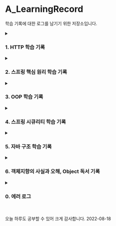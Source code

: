 # A_LearningRecord  
학습 기록에 대한 로그를 남기기 위한 저장소입니다.


<details>
  <summary><h3>1. HTTP 학습 기록</h3></summary>
<div markdown="1">

> 1. [HTTP 넌 죽었다 시리즈 (1) 인터넷 네트워크- IP](https://blog.naver.com/PostView.naver?blogId=cksgurwkd12&logNo=222787802714&categoryNo=17&parentCategoryNo=0&viewDate=&currentPage=6&postListTopCurrentPage=1&from=postList&userTopListOpen=true&userTopListCount=5&userTopListManageOpen=false&userTopListCurrentPage=6) (개요)
> 2. [HTTP 넌 죽었다 시리즈 (2) 인터넷 네트워크- TCP, UDP](https://blog.naver.com/PostView.naver?blogId=cksgurwkd12&logNo=222787842395&categoryNo=17&parentCategoryNo=0&viewDate=&currentPage=6&postListTopCurrentPage=1&from=postList&userTopListOpen=true&userTopListCount=5&userTopListManageOpen=false&userTopListCurrentPage=6)
> 3. [HTTP 넌 죽었다 시리즈 (3) 인터넷 네트워크- PORT](https://blog.naver.com/PostView.naver?blogId=cksgurwkd12&logNo=222787847843&categoryNo=17&parentCategoryNo=0&viewDate=&currentPage=6&postListTopCurrentPage=1&from=postList&userTopListOpen=true&userTopListCount=5&userTopListManageOpen=false&userTopListCurrentPage=6)
> 4. [HTTP 넌 죽었다 시리즈 (4) 인터넷 네트워크- DNS](https://blog.naver.com/PostView.naver?blogId=cksgurwkd12&logNo=222787850340&categoryNo=17&parentCategoryNo=0&viewDate=&currentPage=5&postListTopCurrentPage=1&from=postList&userTopListOpen=true&userTopListCount=5&userTopListManageOpen=false&userTopListCurrentPage=5)
> 5. [HTTP 넌 죽었다 시리즈 (5) 인터넷 네트워크- URI](https://blog.naver.com/PostView.naver?blogId=cksgurwkd12&logNo=222806538086&categoryNo=17&parentCategoryNo=0&viewDate=&currentPage=5&postListTopCurrentPage=1&from=postList&userTopListOpen=true&userTopListCount=5&userTopListManageOpen=false&userTopListCurrentPage=5)
> 6. [HTTP 넌 죽었다 시리즈 (6) HTTP 기본 - HTTP가 모야?](https://blog.naver.com/PostView.naver?blogId=cksgurwkd12&logNo=222806577841&categoryNo=17&parentCategoryNo=0&viewDate=&currentPage=5&postListTopCurrentPage=1&from=postList&userTopListOpen=true&userTopListCount=5&userTopListManageOpen=false&userTopListCurrentPage=5)
> 7. [HTTP 넌 죽었다 시리즈 (7) HTTP 기본 - Stateful, Stateless](https://blog.naver.com/PostView.naver?blogId=cksgurwkd12&logNo=222806611415&categoryNo=17&parentCategoryNo=0&viewDate=&currentPage=5&postListTopCurrentPage=1&from=postList&userTopListOpen=true&userTopListCount=5&userTopListManageOpen=false&userTopListCurrentPage=5)
> 8. [HTTP 넌 죽었다 시리즈 (8) URI에는 리소스(representation)만 담아라, 행위는 HTTP 메서드를 이용하라](https://blog.naver.com/PostView.naver?blogId=cksgurwkd12&logNo=222827411630&categoryNo=17&parentCategoryNo=0&viewDate=&currentPage=5&postListTopCurrentPage=1&from=postList&userTopListOpen=true&userTopListCount=5&userTopListManageOpen=false&userTopListCurrentPage=5)
> 9. [HTTP 넌 죽었다 시리즈 (9) HTTP 메서드- GET, POST](https://blog.naver.com/PostView.naver?blogId=cksgurwkd12&logNo=222827518712&categoryNo=17&parentCategoryNo=0&viewDate=&currentPage=4&postListTopCurrentPage=1&from=postList&userTopListOpen=true&userTopListCount=5&userTopListManageOpen=false&userTopListCurrentPage=4)
> 10. [HTTP 넌 죽었다 시리즈 (10) HTTP 메서드- PUT, PATCH, DELETE](https://blog.naver.com/PostView.naver?blogId=cksgurwkd12&logNo=222827531798&categoryNo=17&parentCategoryNo=0&viewDate=&currentPage=4&postListTopCurrentPage=1&from=postList&userTopListOpen=true&userTopListCount=5&userTopListManageOpen=false&userTopListCurrentPage=4)
> 11. [HTTP 넌 죽었다 시리즈 (11) HTTP 메서드의 속성 (안전, 멱등, 캐시 가능)](https://blog.naver.com/PostView.naver?blogId=cksgurwkd12&logNo=222827545070&categoryNo=17&parentCategoryNo=0&viewDate=&currentPage=4&postListTopCurrentPage=1&from=postList&userTopListOpen=true&userTopListCount=5&userTopListManageOpen=false&userTopListCurrentPage=4)
> 12. [HTTP 넌 죽었다 시리즈 (12) 클라이언트에서 서버로 데이터 전송](https://blog.naver.com/PostView.naver?blogId=cksgurwkd12&logNo=222828790383&categoryNo=17&parentCategoryNo=0&viewDate=&currentPage=4&postListTopCurrentPage=1&from=postList&userTopListOpen=true&userTopListCount=5&userTopListManageOpen=false&userTopListCurrentPage=4)
> 13. [HTTP 넌 죽었다 시리즈 (13) 상태 코드](https://blog.naver.com/PostView.naver?blogId=cksgurwkd12&logNo=222828797127&categoryNo=17&parentCategoryNo=0&viewDate=&currentPage=4&postListTopCurrentPage=1&from=postList&userTopListOpen=true&userTopListCount=5&userTopListManageOpen=false&userTopListCurrentPage=4)
> 14. [HTTP 넌 죽었다 시리즈 (14),  2xx](https://blog.naver.com/PostView.naver?blogId=cksgurwkd12&logNo=222828800524&categoryNo=17&parentCategoryNo=0&viewDate=&currentPage=3&postListTopCurrentPage=1&from=postList&userTopListOpen=true&userTopListCount=5&userTopListManageOpen=false&userTopListCurrentPage=3)
> 15. [HTTP 넌 죽었다 시리즈 (15), 3xx](https://blog.naver.com/PostView.naver?blogId=cksgurwkd12&logNo=222828833195&categoryNo=17&parentCategoryNo=0&viewDate=&currentPage=3&postListTopCurrentPage=1&from=postList&userTopListOpen=true&userTopListCount=5&userTopListManageOpen=false&userTopListCurrentPage=3)
> 16. [HTTP 넌 죽었다 시리즈 (16) HTTP 헤더 -일반 헤더](https://blog.naver.com/PostView.naver?blogId=cksgurwkd12&logNo=222834112236&categoryNo=17&parentCategoryNo=0&viewDate=&currentPage=3&postListTopCurrentPage=1&from=postList&userTopListOpen=true&userTopListCount=5&userTopListManageOpen=false&userTopListCurrentPage=3)
> 17. [HTTP 넌 죽었다 시리즈 (17) 표현 (Representation)](https://blog.naver.com/PostView.naver?blogId=cksgurwkd12&logNo=222834125001&categoryNo=17&parentCategoryNo=0&viewDate=&currentPage=3&postListTopCurrentPage=1&from=postList&userTopListOpen=true&userTopListCount=5&userTopListManageOpen=false&userTopListCurrentPage=3)
> 18. [HTTP 넌 죽었다 시리즈 (18) 협상-ContentNegotiation](https://blog.naver.com/PostView.naver?blogId=cksgurwkd12&logNo=222834155625&categoryNo=17&parentCategoryNo=0&viewDate=&currentPage=3&postListTopCurrentPage=1&from=postList&userTopListOpen=true&userTopListCount=5&userTopListManageOpen=false&userTopListCurrentPage=3)
> 19. [HTTP 넌 죽었다 시리즈 (19) 전송 방식](https://blog.naver.com/PostView.naver?blogId=cksgurwkd12&logNo=222834167595&categoryNo=17&parentCategoryNo=0&viewDate=&currentPage=2&postListTopCurrentPage=1&from=postList&userTopListOpen=true&userTopListCount=5&userTopListManageOpen=false&userTopListCurrentPage=2)
> 20. [HTTP 넌 죽었다 시리즈 (20) 일반 정보성 헤더](https://blog.naver.com/PostView.naver?blogId=cksgurwkd12&logNo=222834181669&categoryNo=17&parentCategoryNo=0&viewDate=&currentPage=2&postListTopCurrentPage=1&from=postList&userTopListOpen=true&userTopListCount=5&userTopListManageOpen=false&userTopListCurrentPage=2)
> 21. [HTTP 넌 죽었다 시리즈 (21) 특별한 정보성 헤더](https://blog.naver.com/PostView.naver?blogId=cksgurwkd12&logNo=222834198594&categoryNo=17&parentCategoryNo=0&viewDate=&currentPage=2&postListTopCurrentPage=1&from=postList&userTopListOpen=true&userTopListCount=5&userTopListManageOpen=false&userTopListCurrentPage=2)
> 22. [HTTP 넌 죽었다 시리즈 (22) 쿠키 (특별히 중요)](https://blog.naver.com/PostView.naver?blogId=cksgurwkd12&logNo=222834725494&categoryNo=17&parentCategoryNo=0&viewDate=&currentPage=2&postListTopCurrentPage=1&from=postList&userTopListOpen=true&userTopListCount=5&userTopListManageOpen=false&userTopListCurrentPage=2)
> 23. [HTTP 넌 죽었다 시리즈 (23) 캐시 기본 동작](https://blog.naver.com/PostView.naver?blogId=cksgurwkd12&logNo=222835519471&categoryNo=17&parentCategoryNo=0&viewDate=&currentPage=2&postListTopCurrentPage=1&from=postList&userTopListOpen=true&userTopListCount=5&userTopListManageOpen=false&userTopListCurrentPage=2)
> 24. [HTTP 넌 죽었다 시리즈 (24) 검증 헤더와 조건부 요청1](https://blog.naver.com/PostView.naver?blogId=cksgurwkd12&logNo=222835639812&categoryNo=17&parentCategoryNo=0&viewDate=&currentPage=1&postListTopCurrentPage=1&from=postList&userTopListOpen=true&userTopListCount=5&userTopListManageOpen=false&userTopListCurrentPage=1)
> 25. [HTTP 넌 죽었다 시리즈 (25) 검증 헤더와 조건부 요청2](https://blog.naver.com/PostView.naver?blogId=cksgurwkd12&logNo=222835916270&categoryNo=17&parentCategoryNo=0&viewDate=&currentPage=1&postListTopCurrentPage=1&from=postList&userTopListOpen=true&userTopListCount=5&userTopListManageOpen=false&userTopListCurrentPage=1)
> 26. [HTTP 넌 죽었다 시리즈 (26) 캐시와 조건부 요청 헤더](https://blog.naver.com/PostView.naver?blogId=cksgurwkd12&logNo=222835930486&categoryNo=17&parentCategoryNo=0&viewDate=&currentPage=1&postListTopCurrentPage=1&from=postList&userTopListOpen=true&userTopListCount=5&userTopListManageOpen=false&userTopListCurrentPage=1)
> 27. [HTTP 넌 죽었다 시리즈 (27) 프록시 캐시](https://blog.naver.com/PostView.naver?blogId=cksgurwkd12&logNo=222835939638&categoryNo=17&parentCategoryNo=0&viewDate=&currentPage=1&postListTopCurrentPage=1&from=postList&userTopListOpen=true&userTopListCount=5&userTopListManageOpen=false&userTopListCurrentPage=1)
> 28. [HTTP 넌 죽었다 시리즈 (28) 캐시 무효화 (完)](https://blog.naver.com/PostView.naver?blogId=cksgurwkd12&logNo=222835953790&categoryNo=17&parentCategoryNo=0&viewDate=&currentPage=1&postListTopCurrentPage=1&from=postList&userTopListOpen=true&userTopListCount=5&userTopListManageOpen=false&userTopListCurrentPage=1)
</details>
  

<details>
  <summary><h3>2. 스프링 핵심 원리 학습 기록</h3></summary>
<div markdown="2">
  
  > 1. [[SPRING-CORE] 스프링 컨테이너와 스프링 빈 시리즈 (1) - 순수한 자바 코드를 이용한 DI에서 스프링을 이용한 DI로](https://blog.naver.com/cksgurwkd12/222844316041)
  > 2. [[SPRING-CORE] 스프링 컨테이너와 스프링 빈 시리즈 (2) - 스프링 컨테이너 생성 과정](https://blog.naver.com/cksgurwkd12/222844357507)
  > 3. [[SPRING-CORE] 스프링 컨테이너와 스프링 빈 시리즈 (3) - 스프링 빈 조회 방법과 문제 정리](https://blog.naver.com/cksgurwkd12/222844377600)
  > 4. [[SPRING-CORE] 스프링 컨테이너와 스프링 빈 시리즈 (4) - BeanFactory와 ApplicationContext](https://blog.naver.com/cksgurwkd12/222844390001)
  > 5. [[SPRING-CORE] 스프링 컨테이너와 스프링 빈 시리즈 (5) - ApplicationContext의 다양한 설정 형식 지원 (java code, XML)](https://blog.naver.com/cksgurwkd12/222844406617)
  > 6. [[SPRING-CORE] 스프링 컨테이너와 스프링 빈 시리즈 (6) - 스프링 빈 설정 메타 정보 (BeanDefinition) ](https://blog.naver.com/cksgurwkd12/222844413913)
  > 7. [[SPRING-CORE] 싱글톤 컨테이너 시리즈 (1) - 웹 어플리케이션과 싱글톤](https://blog.naver.com/cksgurwkd12/222848936082)
  > 8. [[SPRING-CORE] 싱글톤 컨테이너 시리즈 (2) - 싱글톤 컨테이너가 기존 싱글톤 방식의 어떤 문제를 해결하는가](https://blog.naver.com/cksgurwkd12/222849107572)
  > 9. [[SPRING-CORE] 싱글톤 컨테이너 시리즈 (3) - 싱글톤 방식의 주의점 ** -> 형철 튜터님 질문했던 거](https://blog.naver.com/cksgurwkd12/222849244770)
  > 10. [[SPRING-CORE] 싱글톤 컨테이너 시리즈 (4) - @Configuration의 비밀 (Configuration과 싱글톤) 完](https://blog.naver.com/cksgurwkd12/222849388801)
  > 11. [[SPRING-CORE] 컴포넌트 스캔 시리즈(1) - 컴포넌트 스캔과 의존관계 자동 주입 기초](https://blog.naver.com/cksgurwkd12/222856380548)
  > 12. [[SPRING-CORE] 컴포넌트 스캔 시리즈(2) - 탐색 위치와 기본 스캔 대상](https://blog.naver.com/cksgurwkd12/222856510401)
  > 13. [[SPRING-CORE] 컴포넌트 스캔 시리즈(3) - 컴포넌트 스캔을 위한 필터들](https://blog.naver.com/cksgurwkd12/222856530202)
  > 14. [[SPRING-CORE] 컴포넌트 스캔 시리즈(4) - 같은 이름의 스프링 빈 중복 등록과 충돌 完](https://blog.naver.com/cksgurwkd12/222857965362)
  > 15. [[SPRING-CORE] 의존관계 주입 시리즈 (1) - 다양한 의존관계 주입 방법](https://blog.naver.com/cksgurwkd12/222858300483)
  > 16. [[SPRING-CORE] 의존관계 주입 시리즈 (2) - 스프링 의존관계 자동주입(@Autowired)의 옵션처리](https://blog.naver.com/cksgurwkd12/222858382470)
  > 17. [[SPRING-CORE] 의존관계 주입 시리즈 (3) - 생성자 주입을 선택해야 하는 이유](https://blog.naver.com/cksgurwkd12/222859219074)
  > 18. [[SPRING-CORE] 의존관계 주입 시리즈 (4) - 롬복을 이용한 의존관계 주입 최신 트렌드](https://blog.naver.com/cksgurwkd12/222859240222)
  > 19. [[SPRING-CORE] 의존관계 주입 시리즈 (5) -조회 빈이 2개 이상일 때의 문제  (*****)](https://blog.naver.com/cksgurwkd12/222859269679)
  > 20. [[SPRING-CORE] 의존관계 주입 시리즈 (6) - @Qualifier을 어노테이션을 적용해 더 깔끔하게](https://blog.naver.com/cksgurwkd12/222859279424)
  > 21. [[SPRING-CORE] 의존관계 주입 시리즈 (7) - 조회한 빈이 모두 필요할 때, List, Map](https://blog.naver.com/cksgurwkd12/222859856310)
  > 22. [[SPRING-CORE] 의존관계 주입 시리즈 (8) - 자동, 수동 의존성 주입의 올바른 실무 운영 기준 完](https://blog.naver.com/cksgurwkd12/222859933031)
  > 23. [[SPRING-CORE] 빈 초기화 콜백과 소멸전 콜백 운용 시리즈(0) - 빈 생명주기 콜백 시작](https://blog.naver.com/cksgurwkd12/222860773608)
  > 24. [[SPRING-CORE] 빈 초기화 콜백과 소멸전 콜백 운용 시리즈(1) - 인터페이스 (initializingBean, DisposableBean) + 거의 사용하지 않는 +](https://blog.naver.com/cksgurwkd12/222861711969)
  >25. [[SPRING-CORE] 빈 초기화 콜백과 소멸전 콜백 운용 시리즈(2) - 메서드와 @Bean](https://blog.naver.com/cksgurwkd12/222861729276)
  >26. [[SPRING-CORE] 빈 초기화 콜백과 소멸전 콜백 운용 시리즈(3) - 애노테이션 ** (@PostConstruct, @PreDestroy) 完](https://blog.naver.com/cksgurwkd12/222861734979)
  >27. [[SPRING-CORE] 빈 스코프 시리즈(0) - 빈 스코프란?](https://blog.naver.com/cksgurwkd12/222861742091)
  >28. [[SPRING-CORE] 빈 스코프 시리즈(1) - 프로토타입 스코프](https://blog.naver.com/cksgurwkd12/222862579107)
  >29. [[SPRING-CORE] 빈 스코프 시리즈(2) - 프로토 타입 스코프: 싱글톤 빈과 함께 사용시 문제점](https://blog.naver.com/cksgurwkd12/222863571536)
  >30. [[SPRING-CORE] 빈 스코프 시리즈(3) - 싱글톤 빈과 함께 사용시 Provider로 문제 해결](https://blog.naver.com/cksgurwkd12/222863605326)
  >31. [[SPRING-CORE] 빈 스코프 시리즈(4) - 웹 스코프: 개요](https://blog.naver.com/cksgurwkd12/222863610596)
  >32. [[SPRING-CORE] 빈 스코프 시리즈(5) - 웹 스코프: Request 스코프 이해하기 (Provider을 이용한)](https://blog.naver.com/cksgurwkd12/222864557375)
  >33. [[SPRING-CORE] 빈 스코프 시리즈(6) - 스코프와 프록시: 개발자들은 ObjectProvider 마저도 줄이고 싶다.完](https://blog.naver.com/cksgurwkd12/222864565509)
  
</details>
  
  
<details>
  <summary><h3>3. OOP 학습 기록</h3></summary>
<div markdown="5">  
  
  > 1. [의존성 주입이 필요한 이유(1) - OCP와 다형성](https://blog.naver.com/PostView.naver?blogId=cksgurwkd12&logNo=222797015280&categoryNo=47&parentCategoryNo=0&viewDate=&currentPage=1&postListTopCurrentPage=1&from=postList&userTopListOpen=true&userTopListCount=5&userTopListManageOpen=false&userTopListCurrentPage=1)
  > 2. [의존성 주입이 필요한 이유(2) - OCP와 IOC (Bean 등록을 통한 구분 확인)](https://blog.naver.com/PostView.naver?blogId=cksgurwkd12&logNo=222797015280&categoryNo=47&parentCategoryNo=0&viewDate=&currentPage=1&postListTopCurrentPage=1&from=postList&userTopListOpen=true&userTopListCount=5&userTopListManageOpen=false&userTopListCurrentPage=1)
  > 3. [자바에서의 DIP(의존관계 역전 원칙)와 OCP(개방 폐쇄 원칙), SRP(단일책임 원칙) 적용 use_case.](https://blog.naver.com/PostView.naver?blogId=cksgurwkd12&logNo=222839940770&categoryNo=47&parentCategoryNo=0&viewDate=&currentPage=1&postListTopCurrentPage=1&from=postList&userTopListOpen=true&userTopListCount=5&userTopListManageOpen=false&userTopListCurrentPage=1)
  > 4. [제어의 역전 IoC (Inversion of Control), 정적인 클래스 의존관계와 동적인 객체 의존관계](https://blog.naver.com/PostView.naver?blogId=cksgurwkd12&logNo=222842460531&categoryNo=47&parentCategoryNo=0&viewDate=&currentPage=1&postListTopCurrentPage=&from=postList&userTopListOpen=true&userTopListCount=5&userTopListManageOpen=false&userTopListCurrentPage=1)
</details>
 
 
<details>
  <summary><h3>4. 스프링 시큐리티 학습 기록</h3></summary>
<div markdown="6">

  > 1. [스프링 시큐리티 너 잠깐 나좀 보자 시리즈(1)-스프링시큐리티의 큰 그림](https://blog.naver.com/cksgurwkd12/222850279967)
  > 2. [스프링 시큐리티 너 잠깐 나좀 보자 시리즈(2)-스프링 시큐리티의 로그인 구조](https://blog.naver.com/cksgurwkd12/222850247086)
</details>
  
<details>
  <summary><h3>5. 자바 구조 학습 기록</h3></summary>
<div markdown="6">

  > 1. [자바 코드를 조작하는 다양한 방법 기록(1) - JVM, JDK 그리고 JRE](https://blog.naver.com/cksgurwkd12/222851226744)
  > 2. [자바 코드를 조작하는 다양한 방법 기록(2)](https://blog.naver.com/cksgurwkd12/222851282273)
</details>

<details>
  <summary><h3>6. 객체지향의 사실과 오해, Object 독서 기록</h3></summary>
<div markdown="7">

  > 1. [[OOP] 객체지향의 사실과 오해 정리(0) 개요](https://blog.naver.com/PostView.naver?blogId=cksgurwkd12&logNo=222845324298&categoryNo=47&parentCategoryNo=0&viewDate=&currentPage=1&postListTopCurrentPage=&from=postList&userTopListOpen=true&userTopListCount=5&userTopListManageOpen=false&userTopListCurrentPage=1)
  > 2. [[OOP] "객체지향의 사실과 오해" 정리(1) - 실용 관점의 객체지향에 대한 올바른 설명: 8%](https://blog.naver.com/PostView.naver?blogId=cksgurwkd12&logNo=222853324721&parentCategoryNo=&categoryNo=47&viewDate=&isShowPopularPosts=false&from=postList)
  > 3. [[OOP] "객체지향의 사실과 오해" 정리(2) - 협력하는 객체들의 공동체: 15%](https://blog.naver.com/PostView.naver?blogId=cksgurwkd12&logNo=222853714206&categoryNo=47&parentCategoryNo=0&viewDate=&currentPage=1&postListTopCurrentPage=1&from=postList&userTopListOpen=true&userTopListCount=5&userTopListManageOpen=false&userTopListCurrentPage=1)
  > 4. [[OOP] "객체지향의 사실과 오해" 정리(3) - 이상한 나라의 객체  :22%](https://blog.naver.com/PostView.naver?blogId=cksgurwkd12&logNo=222854604359&categoryNo=47&parentCategoryNo=0&viewDate=&currentPage=1&postListTopCurrentPage=1&from=postList&userTopListOpen=true&userTopListCount=5&userTopListManageOpen=false&userTopListCurrentPage=1)
</details>


  
  
  
  
  
<details>
  <summary><h3>0. 에러 로그</h3></summary>
<div markdown="8">

  > 1. [[SPRING ERROR: about bean] expected single bean but found 2: ~](https://blog.naver.com/cksgurwkd12/222858397767)
  > 2. [[SPRING ERROR: about bean] No bean named 'beanB' available ](https://blog.naver.com/cksgurwkd12/222858385878)
  > 3. [[에러 로그] nvm use 에러 ](https://blog.naver.com/cksgurwkd12/222851875874)
  > 4. [[에러 로그] gradle compile 관련 에러](https://blog.naver.com/cksgurwkd12/222849765192)
  > 5. [[SPRING ERROR] org.springframework.context ~@1852a3ff has not been refreshed yet](https://blog.naver.com/cksgurwkd12/222843096630)
  > 6. [[ERROR_LOG] Exception in thread "main" java.lang.NoSuchMethodError: org.hibernate~](https://blog.naver.com/cksgurwkd12/222808251170)
  > 7. [[에러 로그] 'ResponseLocationDTO(java.util.ArrayList<java.lang.String>)' is not public in](https://blog.naver.com/cksgurwkd12/222774853778)
  > 8. [[Jackson] ObjectMapper 사용법이 바꼈어 임마~](https://blog.naver.com/cksgurwkd12/222758174006)
  > 9. [[Error Log] Cannot resolve method 'assertThat' in 'Assertions'](https://blog.naver.com/cksgurwkd12/222737841456)
  > 10. [[PEM ERROR] UNPROTECTED PRIVATE KEY FILE!](https://blog.naver.com/cksgurwkd12/222734604960)
  > 11. [[Error Log] $.cookie is not a function 에러](https://blog.naver.com/cksgurwkd12/222724340184)
  > 12. [[Error] 우분투 iptables PREROUTING 중첩 에러](https://blog.naver.com/cksgurwkd12/222700968102)
  
</details>  
  
<br>
<br>
오늘 하루도 공부할 수 있어 크게 감사합니다. 2022-08-18
